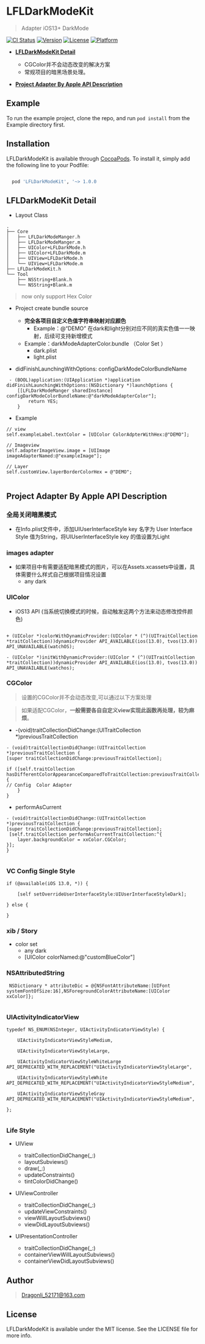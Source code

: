 # LFLDarkModeKit
> Adapter iOS13+ DarkMode 

[![CI Status](https://img.shields.io/travis/DevdragonLi/LFLDarkModeKit.svg?style=flat)](https://travis-ci.org/DevdragonLi/LFLDarkModeKit)
[![Version](https://img.shields.io/cocoapods/v/LFLDarkModeKit.svg?style=flat)](https://cocoapods.org/pods/LFLDarkModeKit)
[![License](https://img.shields.io/cocoapods/l/LFLDarkModeKit.svg?style=flat)](https://cocoapods.org/pods/LFLDarkModeKit)
[![Platform](https://img.shields.io/cocoapods/p/LFLDarkModeKit.svg?style=flat)](https://cocoapods.org/pods/LFLDarkModeKit)

- **[LFLDarkModeKit Detail](#use)** 

	- CGColor并不会动态改变的解决方案
	- 常规项目的暗黑场景处理。

- **[Project Adapter By Apple API Description](#darkMode)** 

## Example

To run the example project, clone the repo, and run `pod install` from the 
Example directory first.

## Installation

LFLDarkModeKit is available through [CocoaPods](https://cocoapods.org). To install it, simply add the following line to your Podfile:

```ruby

  pod 'LFLDarkModeKit', '~> 1.0.0

```

## <a name="use"></a> LFLDarkModeKit Detail

- Layout Class   

```
.
├── Core
│   ├── LFLDarkModeManger.h
│   ├── LFLDarkModeManger.m
│   ├── UIColor+LFLDarkMode.h
│   ├── UIColor+LFLDarkMode.m
│   ├── UIView+LFLDarkMode.h
│   └── UIView+LFLDarkMode.m
├── LFLDarkModeKit.h
└── Tool
    ├── NSString+Blank.h
    └── NSString+Blank.m
```

> now only support Hex Color 

- Project create bundle source  
	- **完全各项目自定义色值字符串映射对应颜色**
		- Example：@“DEMO” 在dark和light分别对应不同的真实色值一一映射，后续可支持新增模式
	- Example：darkModeAdapterColor.bundle （Color Set ）
		- dark.plist 
		- light.plist

- didFinishLaunchingWithOptions: configDarkModeColorBundleName 

```
 - (BOOL)application:(UIApplication *)application didFinishLaunchingWithOptions:(NSDictionary *)launchOptions {
    [[LFLDarkModeManger sharedInstance] configDarkModeColorBundleName:@"darkModeAdapterColor"];
	    return YES;
	}

```

- Example  

``` 
// view
self.exampleLabel.textColor = [UIColor ColorAdpterWithHex:@"DEMO"];
  
// Imageview 
self.adapterImageView.image = [UIImage imageAdapterNamed:@"exampleImage"];

// Layer 
self.customView.layerBorderColorHex = @"DEMO";
	    
```

## <a name="darkMode"></a> Project Adapter By Apple API Description

### 全局关闭暗黑模式

- 在Info.plist文件中，添加UIUserInterfaceStyle key 名字为 User Interface Style 值为String，将UIUserInterfaceStyle key 的值设置为Light

### images adapter

- 如果项目中有需要适配暗黑模式的图片，可以在Assets.xcassets中设置，具体需要什么样式自己根据项目情况设置
	- any dark 
	
### UIColor

- iOS13 API (当系统切换模式的时候，自动触发这两个方法来动态修改控件颜色)

```

+ (UIColor *)colorWithDynamicProvider:(UIColor * (^)(UITraitCollection *traitCollection))dynamicProvider API_AVAILABLE(ios(13.0), tvos(13.0)) API_UNAVAILABLE(watchOS);

- (UIColor *)initWithDynamicProvider:(UIColor * (^)(UITraitCollection *traitCollection))dynamicProvider API_AVAILABLE(ios(13.0), tvos(13.0)) API_UNAVAILABLE(watchos);

```

### CGColor 

> 设置的CGColor并不会动态改变,可以通过以下方案处理

> 如果适配CGColor，**一般需要各自自定义view实现此函数再处理，较为麻烦**。

- -(void)traitCollectionDidChange:(UITraitCollection *)previousTraitCollection

```
- (void)traitCollectionDidChange:(UITraitCollection *)previousTraitCollection {
[super traitCollectionDidChange:previousTraitCollection];
    
if ([self.traitCollection hasDifferentColorAppearanceComparedToTraitCollection:previousTraitCollection]) {
// Config  Color Adapter 
	}
}

```
- performAsCurrent
	
```
- (void)traitCollectionDidChange:(UITraitCollection *)previousTraitCollection {
[super traitCollectionDidChange:previousTraitCollection];
 [self.traitCollection performAsCurrentTraitCollection:^{
    layer.backgroundColor = xxColor.CGColor;
}];
}
	
```

### VC Config Single Style 
 
```
if (@available(iOS 13.0, *)) {
    
    [self setOverrideUserInterfaceStyle:UIUserInterfaceStyleDark];
    
} else {
    
}
```
### xib / Story 
- color set 
	- any dark 
	- [UIColor colorNamed:@"customBlueColor"] 

### NSAttributedString

```
 NSDictionary * attributeDic = @{NSFontAttributeName:[UIFont systemFontOfSize:16],NSForegroundColorAttributeName:[UIColor xxColor]};
	
```

### UIActivityIndicatorView


```
typedef NS_ENUM(NSInteger, UIActivityIndicatorViewStyle) {
	
    UIActivityIndicatorViewStyleMedium,
	
    UIActivityIndicatorViewStyleLarge,
	
    UIActivityIndicatorViewStyleWhiteLarge API_DEPRECATED_WITH_REPLACEMENT("UIActivityIndicatorViewStyleLarge",
	
    UIActivityIndicatorViewStyleWhite API_DEPRECATED_WITH_REPLACEMENT("UIActivityIndicatorViewStyleMedium",
	
    UIActivityIndicatorViewStyleGray API_DEPRECATED_WITH_REPLACEMENT("UIActivityIndicatorViewStyleMedium",
	
};
	
```

### Life Style 


- UIView

	- traitCollectionDidChange(_:)
	- layoutSubviews()
	- draw(_:)
	- updateConstraints()
	- tintColorDidChange()

- UIViewController
	- traitCollectionDidChange(_:)
	- updateViewConstraints()
	- viewWillLayoutSubviews()
	- viewDidLayoutSubviews()

- UIPresentationController
	- traitCollectionDidChange(_:)
	- containerViewWillLayoutSubviews()
	- containerViewDidLayoutSubviews()

## Author

> Dragonli_52171@163.com

## License

LFLDarkModeKit is available under the MIT license. See the LICENSE file for more info.

